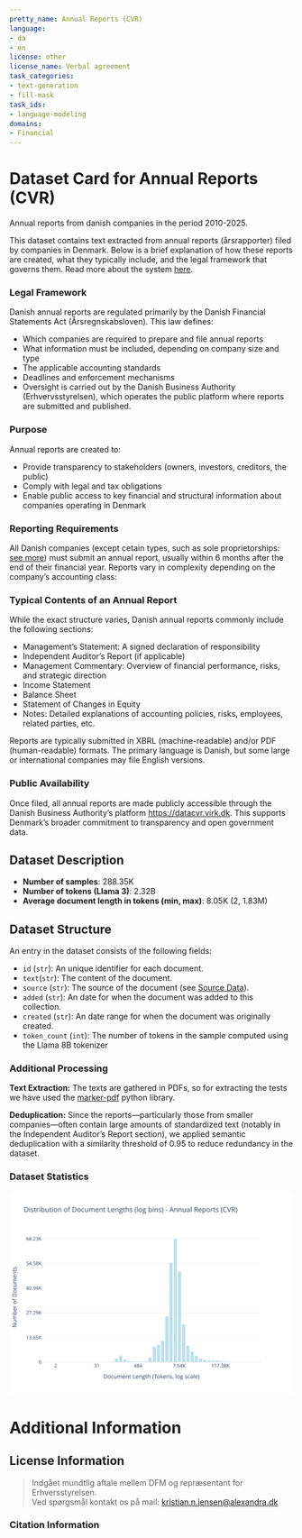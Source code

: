 ```yaml
---
pretty_name: Annual Reports (CVR)
language:
- da
- en
license: other
license_name: Verbal agreement
task_categories:
- text-generation
- fill-mask
task_ids:
- language-modeling
domains:
- Financial
---
```


# Dataset Card for Annual Reports (CVR)

<!-- START-SHORT DESCRIPTION -->
Annual reports from danish companies in the period 2010-2025. 
<!-- END-SHORT DESCRIPTION -->

This dataset contains text extracted from annual reports (årsrapporter) filed by companies in Denmark. Below is a brief explanation of how these reports are created, what they typically include, and the legal framework that governs them. Read more about the system [here](https://erhvervsstyrelsen.dk/vejledning-aarsrapporter).

### Legal Framework
Danish annual reports are regulated primarily by the Danish Financial Statements Act (Årsregnskabsloven). This law defines:

- Which companies are required to prepare and file annual reports
- What information must be included, depending on company size and type
- The applicable accounting standards
- Deadlines and enforcement mechanisms
- Oversight is carried out by the Danish Business Authority (Erhvervsstyrelsen), which operates the public platform where reports are submitted and published.

### Purpose
Annual reports are created to:

- Provide transparency to stakeholders (owners, investors, creditors, the public)
- Comply with legal and tax obligations
- Enable public access to key financial and structural information about companies operating in Denmark

### Reporting Requirements
All Danish companies (except cetain types, such as sole proprietorships: [see more](https://erhvervsstyrelsen.dk/vejledning-aarsrapporter#chapter1-1)) must submit an annual report, usually within 6 months after the end of their financial year. Reports vary in complexity depending on the company’s accounting class:



### Typical Contents of an Annual Report
While the exact structure varies, Danish annual reports commonly include the following sections:

- Management’s Statement: A signed declaration of responsibility
- Independent Auditor’s Report (if applicable)
- Management Commentary: Overview of financial performance, risks, and strategic direction
- Income Statement
- Balance Sheet
- Statement of Changes in Equity
- Notes: Detailed explanations of accounting policies, risks, employees, related parties, etc.

Reports are typically submitted in XBRL (machine-readable) and/or PDF (human-readable) formats. The primary language is Danish, but some large or international companies may file English versions.

### Public Availability
Once filed, all annual reports are made publicly accessible through the Danish Business Authority’s platform https://datacvr.virk.dk. This supports Denmark’s broader commitment to transparency and open government data.



## Dataset Description

<!-- START-DESC-STATS -->
- **Number of samples**: 288.35K
- **Number of tokens (Llama 3)**: 2.32B
- **Average document length in tokens (min, max)**: 8.05K (2, 1.83M)
<!-- END-DESC-STATS -->


## Dataset Structure
An entry in the dataset consists of the following fields:

- `id` (`str`): An unique identifier for each document.
- `text`(`str`): The content of the document.
- `source` (`str`): The source of the document (see [Source Data](#source-data)).
- `added` (`str`): An date for when the document was added to this collection.
- `created` (`str`): An date range for when the document was originally created.
- `token_count` (`int`): The number of tokens in the sample computed using the Llama 8B tokenizer


### Additional Processing

**Text Extraction:** The texts are gathered in PDFs, so for extracting the tests we have used the [marker-pdf](https://github.com/datalab-to/marker/tree/master) python library.

**Deduplication:** Since the reports—particularly those from smaller companies—often contain large amounts of standardized text (notably in the Independent Auditor’s Report section), we applied semantic deduplication with a similarity threshold of 0.95 to reduce redundancy in the dataset.

### Dataset Statistics

<!-- START-DATASET PLOTS -->
<p align="center">
<img src="./images/dist_document_length.svg" width="600" style="margin-right: 10px;" />
</p>
<!-- END-DATASET PLOTS -->


# Additional Information

## License Information
> Indgået mundtlig aftale mellem DFM og repræsentant for Erhversstyrelsen.  
> Ved spørgsmål kontakt os på mail: kristian.n.jensen@alexandra.dk
>

### Citation Information
